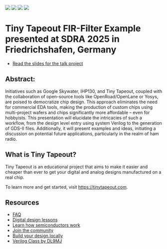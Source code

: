![](../../workflows/gds/badge.svg) ![](../../workflows/docs/badge.svg) ![](../../workflows/test/badge.svg) ![](../../workflows/fpga/badge.svg)

# Tiny Tapeout FIR-Filter Example presented at SDRA 2025 in Friedrichshafen, Germany

- [Read the slides for the talk project](docs/slides.pdf)

## Abstract:

Initiatives such as Google Skywater, IHP130, and Tiny Tapeout, coupled with the
collaboration of open-source tools like OpenRoad/OpenLane or Yosys, are poised
to democratize chip design. This approach eliminates the need for commercial EDA
tools, making the production of custom chips using multi-project wafers and
chips significantly more affordable – even for hobbyists. This presentation will
elucidate the intricacies of such a workflow, from the design level entry using
system Verilog to the generation  of GDS-II files. Additionally, it will present
examples and ideas, initiating a discussion on potential future applications,
particularly in the realm of ham radio.

## What is Tiny Tapeout?

Tiny Tapeout is an educational project that aims to make it easier and cheaper than ever to get your digital and analog designs manufactured on a real chip.

To learn more and get started, visit https://tinytapeout.com.

## Resources

- [FAQ](https://tinytapeout.com/faq/)
- [Digital design lessons](https://tinytapeout.com/digital_design/)
- [Learn how semiconductors work](https://tinytapeout.com/siliwiz/)
- [Join the community](https://tinytapeout.com/discord)
- [Build your design locally](https://www.tinytapeout.com/guides/local-hardening/)
- [Verilog Class by DL9MJ](https://www.youtube.com/watch?v=nPitgJsBHZk&list=PL_JZo16Mzs5Wg7Gvj-fNkDvKxT8gIO-o3&index=15)
